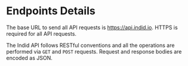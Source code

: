 # Endpoints Details

The base URL to send all API requests is https://api.indid.io. HTTPS is required for all API requests.

The Indid API follows RESTful conventions and all the operations are performed via `GET` and `POST` requests. Request and response bodies are encoded as JSON.

